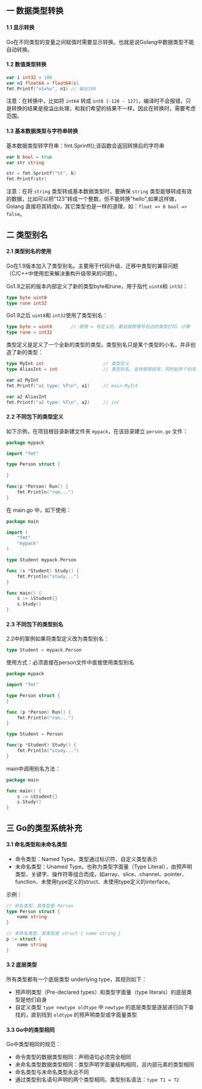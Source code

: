 ## 一 数据类型转换

#### 1.1 显示转换

Go在不同类型的变量之间赋值时需要显示转换。也就是说Golang中数据类型不能自动转换。

#### 1.2 数值类型转换

```go
var i int32 = 100
var n1 float64 = float64(i)
fmt.Printf("n1=%v", n1) // 输出100
```
注意：在转换中，比如将 `int64` 转成 `int8 [-128 - 127]`，编译时不会报错，只是转换的结果是按溢出处理，和我们希望的结果不一样。因此在转换时，需要考虑范围。

#### 1.3 基本数据类型与字符串转换

基本数据类型转字符串：fmt.Sprintf();该函数会返回转换后的字符串
```go
var b bool = true
var str string

str = fmt.Sprintf("%t", b)
fmt.Printf(str)
```

注意：在将 `string` 类型转成基本数据类型时，要确保 `string` 类型能够转成有效的数据，比如可以把"123"转成一个整数，但不能转换"hello",如果这样做，Golang 直接将其转成`0`，其它类型也是一样的道理，如：`float => 0 bool => false`。

## 二 类型别名

#### 2.1 类型别名的使用

Go在1.9版本加入了类型别名。主要用于代码升级、迁移中类型的兼容问题（C/C++中使用宏来解决重构升级带来的问题）。

Go1.9之前的版本内部定义了新的类型byte和rune，用于指代 `uint8`和 `int32`：
```go
type byte uint8
type rune int32
```

Go1.9之后 `uint8`和 `int32`使用了类型别名：
```go
type byte = uint8       // 使用 = 号定义后，都会按照等号右边的类型打印、计算
type rune = int32
```

类型定义是定义了一个全新的类型的类型。类型别名只是某个类型的小名，并非创造了新的类型：
```go
type MyInt int                      // 类型定义
type AliasInt = int                 // 类型别名，支持使用括号，同时起多个别名

var a1 MyInt
fmt.Printf("a1 type: %T\n", a1)     // main.MyInt

var a2 AliasInt
fmt.Printf("a2 type: %T\n", a2)     // int
```

#### 2.2 不同包下的类型定义

如下示例，在项目根目录新建文件夹 `mypack`，在该目录建立 `person.go` 文件：
```go
package mypack

import "fmt"

type Person struct {
    
}

func(p *Person) Run() {
	fmt.Println("run...")
}
```

在 main.go 中，如下使用：

```go
package main

import (
	"fmt"
	"mypack"
)

type Student mypack.Person

func (s *Student) Study() {
	fmt.Println("study...")
}

func main() {
	s := &Student{}
	s.Study()
}
```

#### 2.3 不同包下的类型别名

2.2中的案例如果将类型定义改为类型别名：
```go
type Student = mypack.Person
```

使用方式：必须直接在person文件中直接使用类型别名

```go
package mypack

import "fmt"

type Person struct {
}

func (p *Person) Run() {
	fmt.Println("run...")
}

type Student = Person

func(p *Student) Study() {
	fmt.Println("study...")
}
```

main中调用别名方法：
```go
package main

func main() {
	s := &Student{}
	s.Study()
}
```

## 三 Go的类型系统补充

#### 3.1 命名类型和未命名类型

- 命令类型：Named Type。类型通过标识符、自定义类型表示
- 未命名类型：Unamed Type。也称为类型字面量（Type Literal），由预声明类型、关键字、操作符等组合而成，如array、slice、channel、pointer、function、未使用type定义的struct、未使用type定义的interface。

示例：
```go
// 命名类型，其类型是 Person
type Person struct {
	name string
}

// 未命名类型，其类型是 struct { name string }
p := struct {
	name string
}
```

#### 3.2 底层类型

所有类型都有一个底层类型 underlying type，其规则如下：
- 预声明类型（Pre-declared types）和类型字面量（type literals）的底层类型是他们自身
- 自定义类型 `type newtype oldtype` 中 `newtype` 的底层类型是逐层递归向下查找的，直到找到 `oldtype` 的预声明类型或字面量类型

#### 3.3 Go中的类型相同

Go中类型相同的规范：
- 命令类型的数据类型相同：声明语句必须完全相同
- 未命名类型数据类型相同：类型声明字面量结构相同，且内部元素的类型相同
- 命名类型与未命名类型永远不同
- 通过类型别名语句声明的两个类型相同。类型别名语法：`type T1 = T2`